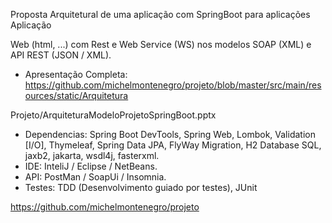 Proposta Arquitetural de uma aplicação com SpringBoot para aplicações Aplicação

Web (html, ...) com Rest e Web Service (WS) nos modelos SOAP (XML) e API REST (JSON / XML).
* Apresentação Completa: 
https://github.com/michelmontenegro/projeto/blob/master/src/main/resources/static/Arquitetura

Projeto/ArquiteturaModeloProjetoSpringBoot.pptx

* Dependencias: Spring Boot DevTools, Spring Web, Lombok, Validation [I/O], Thymeleaf, Spring Data JPA, FlyWay Migration, H2 Database SQL, jaxb2, jakarta, wsdl4j, fasterxml.
* IDE: InteliJ / Eclipse / NetBeans.
* API: PostMan / SoapUi / Insomnia.
* Testes: TDD (Desenvolvimento guiado por testes), JUnit

https://github.com/michelmontenegro/projeto
